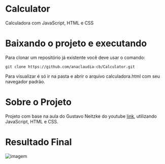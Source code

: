 # Calculator
Calculadora com JavaScript, HTML e CSS

<h1>Baixando o projeto e executando</h1>

Para clonar um repositório já existente você deve usar o comando: 

```
git clone https://github.com/anaclaudia-cb/Calculator.git
```

Para visualizar é só ir na pasta e abrir o arquivo calculadora.html com seu navegador padrão.

<h1>Sobre o Projeto</h1>

Projeto com base na aula do Gustavo Neitzke do youtube [link](https://www.youtube.com/watch?v=42TShjXR0m0), utilizando JavaScript, HTML e CSS.

<h1>Resultado Final</h1>

![imagem](https://imgur.com/2Xgnb08.png)
